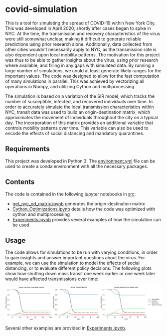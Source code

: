 # covid-simulation
This is a tool for simulating the spread of COVID-19 within New York City. This was developed in April 2020, shortly after cases began to spike in NYC. At the time, the transmission and recovery characteristics of the virus were still somewhat unclear, making it difficult to generate reliable predictions using prior research alone. Additionally, data collected from other cities wouldn't necessarily apply to NYC, as the transmission rate is also dependent upon local mobility patterns. The motivation for this project was thus to be able to gather insights about the virus, using prior research where available, and filling in any gaps with simulated data. By running a large number of simulations, we could at least generate likely ranges for the important values. The code was designed to allow for the fast computation of many simulations in parallel. This was achieved by vectorizing all operations in Numpy, and utilizing Cython and multiprocessing.

The simulation is based on a variation of the SIR model, which tracks the number of susceptible, infected, and recovered individuals over time. In order to accurately simulate the local transmission characteristics within NYC, transit data was used to build an origin-destination matrix, which approximates the movement of individuals throughout the city on a typical day. The incorporation of this matrix provides an additional variable that controls mobility patterns over time. This variable can also be used to encode the effects of social distancing and mandatory quarantines. 


## Requirements
This project was developed in Python 3. The [environment.yml](https://github.com/rb2540/covid-simulation/blob/main/src/environment.yml) file can be used to create a conda environment with all the necessary packages.


## Contents
The code is contained in the following jupyter notebooks in [src](https://github.com/rb2540/covid-simulation/tree/main/src):
* [get_nyc_od_matrix.ipynb](https://github.com/rb2540/covid-simulation/blob/main/src/get_nyc_od_matrix.ipynb) generates the origin-destination matrix
* [Cython_Optimizations.ipynb](https://github.com/rb2540/covid-simulation/blob/main/src/Cython_Optimizations.ipynb) details how the code was optimized with cython and multiprocessing
* [Experiments.ipynb](https://github.com/rb2540/covid-simulation/blob/main/src/Experiments.ipynb) provides several examples of how the simulation can be used


## Usage
The code allows for simulations to be run with varying conditions, in order to gain insights and answer important questions about the virus. For example, we can use the simulation to model the effects of social distancing, or to evaluate different policy decisions. The following plots show how shutting down mass transit one week earlier or one week later would have affected transmissions over time:

![Transit Decline Timing](https://github.com/rb2540/covid-simulation/blob/main/figures/TransitTimingDeclinesPlots.jpg)

Several other examples are provided in [Experiments.ipynb](https://github.com/rb2540/covid-simulation/blob/main/src/Experiments.ipynb). 

